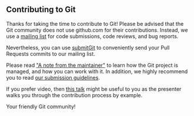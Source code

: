 ## Contributing to Git

Thanks for taking the time to contribute to Git! Please be advised that the
Git community does not use github.com for their contributions. Instead, we use
a [mailing list](https://git-scm.com/community/) for code submissions, code
reviews, and bug reports.

Nevertheless, you can use [submitGit](http://submitgit.herokuapp.com/) to
conveniently send your Pull Requests commits to our mailing list.

Please read ["A note from the maintainer"](https://git.kernel.org/pub/scm/git/git.git/plain/MaintNotes?h=todo)
to learn how the Git project is managed, and how you can work with it.
In addition, we highly recommend you to read [our submission guidelines](../Documentation/SubmittingPatches).

If you prefer video, then [this talk](https://www.youtube.com/watch?v=Q7i_qQW__q4&feature=youtu.be&t=6m4s)
might be useful to you as the presenter walks you through the contribution
process by example.

Your friendly Git community!
